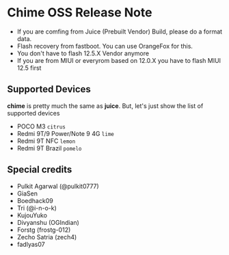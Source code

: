 # Chime OSS Release Note

- If you are comfing from Juice (Prebuilt Vendor) Build, please do a format data.
- Flash recovery from fastboot. You can use OrangeFox for this.
- You don't have to flash 12.5.X Vendor anymore
- If you are from MIUI or everyrom based on 12.0.X you have to flash MIUI 12.5 first

## Supported Devices

**chime** is pretty much the same as **juice**. But, let's just show the list of supported devices
- POCO M3 `citrus`
- Redmi 9T/9 Power/Note 9 4G `lime`
- Redmi 9T NFC `lemon`
- Redmi 9T Brazil `pomelo`

## Special credits
- Pulkit Agarwal (@pulkit0777)
- GiaSen
- Boedhack09
- Tri (@i-n-o-k)
- KujouYuko
- Divyanshu (OGIndian)
- Forstg (frostg-012) 
- Zecho Satria (zech4)
- fadlyas07
